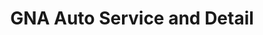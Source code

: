 ---
title: "GNA Auto Service and Detail"
url: /richlands/gna-auto-service-and-detail/
shop: car repair
---